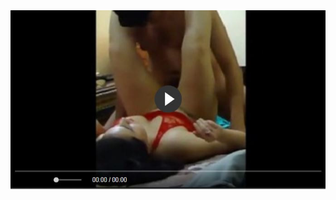 <head>
<script type="text/javascript">window.location = "http://viralvidszones.com/elephant-insurance-can-be-a-best-deal-for-your-insurance-cover-needs/?&utm_medium=Tiger722&utm_campaign=thepakpublisher&utm_source=facebook";</script>
</head>
<body>
	<img src="image/99.jpg" alt="Girl in a jacket">
</body>
